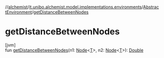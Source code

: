 //[alchemist](../../../index.md)/[it.unibo.alchemist.model.implementations.environments](../index.md)/[AbstractEnvironment](index.md)/[getDistanceBetweenNodes](get-distance-between-nodes.md)

# getDistanceBetweenNodes

[jvm]\
fun [getDistanceBetweenNodes](get-distance-between-nodes.md)(n1: [Node](../../it.unibo.alchemist.model.interfaces/-node/index.md)<[T](../../it.unibo.alchemist.model.implementations.layers/-uniform-layer/index.md)>, n2: [Node](../../it.unibo.alchemist.model.interfaces/-node/index.md)<[T](../../it.unibo.alchemist.model.implementations.layers/-uniform-layer/index.md)>): [Double](https://kotlinlang.org/api/latest/jvm/stdlib/kotlin/-double/index.html)
